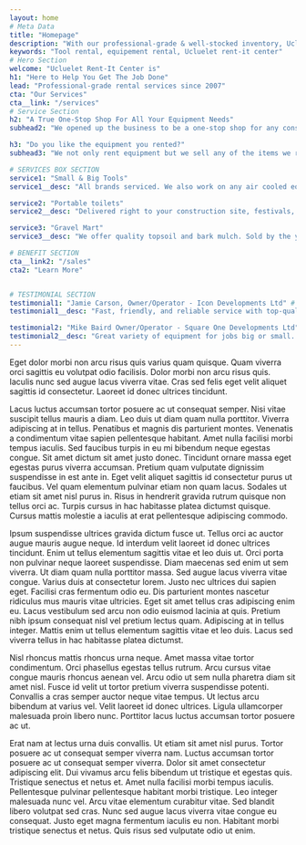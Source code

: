 ```yaml
---
layout: home
# Meta Data
title: "Homepage"
description: "With our professional-grade & well-stocked inventory, Ucluelet Rent-It Center offers tool rental, small and large equipment rental services for you to get the job done."
keywords: "Tool rental, equipement rental, Ucluelet rent-it center"
# Hero Section
welcome: "Ucluelet Rent-It Center is"
h1: "Here to Help You Get The Job Done"
lead: "Professional-grade rental services since 2007"
cta: "Our Services"
cta__link: "/services"
# Service Section
h2: "A True One-Stop Shop For All Your Equipment Needs"
subhead2: "We opened up the business to be a one-stop shop for any construction or renovation site servicing Ucluelet, Tofino, Ahousat and in between. We have a great variety of equipment for jobs big or small. <br></br>Fast in and out service so you can get the job done."

h3: "Do you like the equipment you rented?"
subhead3: "We not only rent equipment but we sell any of the items we rent. Call us with your needs and we’ll give you the best price on new equipment sales."

# SERVICES BOX SECTION
service1: "Small & Big Tools"
service1__desc: "All brands serviced. We also work on any air cooled equipment from lawn mowers to generators. We are an Authorized Makita & STIHL Sevice Centre."

service2: "Portable toilets"
service2__desc: "Delivered right to your construction site, festivals, weddings, campgrounds. Do you need portable toilets? We have them."

service3: "Gravel Mart"
service3__desc: "We offer quality topsoil and bark mulch. Sold by the yard, and you can pick up, or we deliver in Ucluelet, Tofino, and surrounding areas."

# BENEFIT SECTION
cta__link2: "/sales"
cta2: "Learn More"


# TESTIMONIAL SECTION
testimonial1: "Jamie Carson, Owner/Operator - Icon Developments Ltd" # Name 
testimonial1__desc: "Fast, friendly, and reliable service with top-quality equipment. Great value for the service with an added bonus of being local. URIC is always there when we need them." # Testimonial Content

testimonial2: "Mike Baird Owner/Operator - Square One Developments Ltd" # Name 
testimonial2__desc: "Great variety of equipment for jobs big or small. Fast in and out service. A great one-stop-shop for all of our construction needs."
---
```


Eget dolor morbi non arcu risus quis varius quam quisque. Quam viverra orci sagittis eu volutpat odio facilisis. Dolor morbi non arcu risus quis. Iaculis nunc sed augue lacus viverra vitae. Cras sed felis eget velit aliquet sagittis id consectetur. Laoreet id donec ultrices tincidunt.

Lacus luctus accumsan tortor posuere ac ut consequat semper. Nisi vitae suscipit tellus mauris a diam. Leo duis ut diam quam nulla porttitor. Viverra adipiscing at in tellus. Penatibus et magnis dis parturient montes. Venenatis a condimentum vitae sapien pellentesque habitant. Amet nulla facilisi morbi tempus iaculis. Sed faucibus turpis in eu mi bibendum neque egestas congue. Sit amet dictum sit amet justo donec. Tincidunt ornare massa eget egestas purus viverra accumsan. Pretium quam vulputate dignissim suspendisse in est ante in. Eget velit aliquet sagittis id consectetur purus ut faucibus. Vel quam elementum pulvinar etiam non quam lacus. Sodales ut etiam sit amet nisl purus in. Risus in hendrerit gravida rutrum quisque non tellus orci ac. Turpis cursus in hac habitasse platea dictumst quisque. Cursus mattis molestie a iaculis at erat pellentesque adipiscing commodo.

Ipsum suspendisse ultrices gravida dictum fusce ut. Tellus orci ac auctor augue mauris augue neque. Id interdum velit laoreet id donec ultrices tincidunt. Enim ut tellus elementum sagittis vitae et leo duis ut. Orci porta non pulvinar neque laoreet suspendisse. Diam maecenas sed enim ut sem viverra. Ut diam quam nulla porttitor massa. Sed augue lacus viverra vitae congue. Varius duis at consectetur lorem. Justo nec ultrices dui sapien eget. Facilisi cras fermentum odio eu. Dis parturient montes nascetur ridiculus mus mauris vitae ultricies. Eget sit amet tellus cras adipiscing enim eu. Lacus vestibulum sed arcu non odio euismod lacinia at quis. Pretium nibh ipsum consequat nisl vel pretium lectus quam. Adipiscing at in tellus integer. Mattis enim ut tellus elementum sagittis vitae et leo duis. Lacus sed viverra tellus in hac habitasse platea dictumst.

Nisl rhoncus mattis rhoncus urna neque. Amet massa vitae tortor condimentum. Orci phasellus egestas tellus rutrum. Arcu cursus vitae congue mauris rhoncus aenean vel. Arcu odio ut sem nulla pharetra diam sit amet nisl. Fusce id velit ut tortor pretium viverra suspendisse potenti. Convallis a cras semper auctor neque vitae tempus. Ut lectus arcu bibendum at varius vel. Velit laoreet id donec ultrices. Ligula ullamcorper malesuada proin libero nunc. Porttitor lacus luctus accumsan tortor posuere ac ut.

Erat nam at lectus urna duis convallis. Ut etiam sit amet nisl purus. Tortor posuere ac ut consequat semper viverra nam. Luctus accumsan tortor posuere ac ut consequat semper viverra. Dolor sit amet consectetur adipiscing elit. Dui vivamus arcu felis bibendum ut tristique et egestas quis. Tristique senectus et netus et. Amet nulla facilisi morbi tempus iaculis. Pellentesque pulvinar pellentesque habitant morbi tristique. Leo integer malesuada nunc vel. Arcu vitae elementum curabitur vitae. Sed blandit libero volutpat sed cras. Nunc sed augue lacus viverra vitae congue eu consequat. Justo eget magna fermentum iaculis eu non. Habitant morbi tristique senectus et netus. Quis risus sed vulputate odio ut enim.
